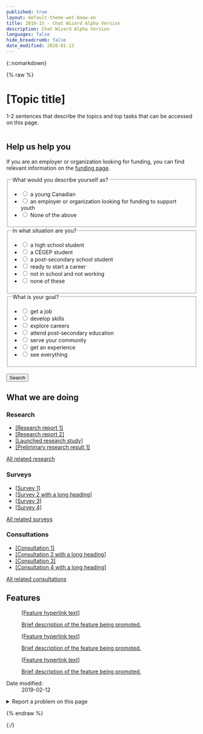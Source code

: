 ```yaml
---
published: true
layout: default-theme-wet-boew-en
title: 2019-15 - Chat Wizard Alpha Version
description: Chat Wizard Alpha Version
languages: false
hide_breadcrumb: false
date_modified: 2020-01-13
---
```


{::nomarkdown}

{% raw %}

<!-- Chat wizard -->
<link rel="stylesheet" type="text/css" href="2019-assets/chtwzrd/css/chtwzrd.css">
<div class="row profile">
	<div class="col-md-6">
		<h1 property="name" id="wb-cont">[Topic title]</h1>
		<p>1-2 sentences that describe the topics and top tasks that can be accessed on this page.</p>
	</div>
	<div class="col-md-6 mrgn-tp-sm hidden-sm hidden-xs">
		<img src="2019-assets/520x200.png" alt="" class="pull-right img-responsive thumbnail"/>
	</div>
</div>
<div class="row">
	<div class="col-md-8 pull-left">
		<section class="wb-chtwzrd">
			<h2>Help us help you</h2>
			<form class="mrgn-bttm-xl" data-chtwzrd='{"sendWizard":"Show results", "first":"q1", "titleWizard":"I can help you find the information you need", "startText":"Hi! I can help direct you to programs and services you might be interested in. Let&apos;s begin...", "endText":"Thank you. I have built a page with results you may find resourceful."}' action="page1.html">
				<p data-chtwzrd-intro='First, if you are an employer or organization looking for funding, you can find relevant information on the <a href="pagex.html">funding page</a>.'>If you are an employer or organization looking for funding, you can find relevant information on the <a href="pagex.html">funding page</a>.</p>
				<fieldset>
					<legend data-chtwzrd-q='{"labelWizard":"Are you:", "qId":"q1"}'>What would you describe yourself as?</legend>
					<ul class="list-unstyled mrgn-tp-md">
						<li>
							<label>
								<input type="radio" value="young-canadian" name="describe" data-chtwzrd-a='{"next":"q2"}' />
								<span>a young Canadian</span>
							</label>
						</li>
						<li>
							<label>
								<input type="radio" value="employer-organization-funding-support-youth" name="describe" data-chtwzrd-a='{"next":"none", "url":"page2.html"}' />
								<span>an employer or organization looking for funding to support youth</span>
							</label>
						</li>
						<li>
							<label>
								<input type="radio" value="none-above" name="describe" data-chtwzrd-a='{"next":"q3"}' />
								<span>None of the above</span>
							</label>
						</li>
					</ul>
				</fieldset>
				<fieldset>
					<legend data-chtwzrd-q='{"labelWizard":"Great! And are you:", "qId":"q2"}'>In what situation are you?</legend>
					<ul class="list-unstyled mrgn-tp-md">
						<li>
							<label>
								<input type="radio" value="high-school" name="situation" data-chtwzrd-a='{"next":"q3"}' />
								<span>a high school student</span>
							</label>
						</li>
						<li>
							<label>
								<input type="radio" value="cegep-student" name="situation" data-chtwzrd-a='{"next":"q3"}' />
								<span>a CÉGEP student</span>
							</label>
						</li>
						<li>
							<label>
								<input type="radio" value="post-secondary" name="situation" data-chtwzrd-a='{"next":"q3"}' />
								<span>a post-secondary school student</span>
							</label>
						</li>
						<li>
							<label>
								<input type="radio" value="ready-start-career" name="situation" data-chtwzrd-a='{"next":"q3"}' />
								<span>ready to start a career</span>
							</label>
						</li>
						<li>
							<label>
								<input type="radio" value="not-school-not-working" name="situation" data-chtwzrd-a='{"next":"q3"}' />
								<span>not in school and not working</span>
							</label>
						</li>
						<li>
							<label>
								<input type="radio" value="none" name="situation" data-chtwzrd-a='{"next":"q3"}' />
								<span>none of these</span>
							</label>
						</li>
					</ul>
				</fieldset>
				<fieldset>
					<legend data-chtwzrd-q='{"labelWizard":"Awesome! And would you like to:", "qId":"q3"}'>What is your goal?</legend>
					<ul class="list-unstyled mrgn-tp-md">
						<li>
							<label>
								<input type="radio" value="get-job" name="goal" data-chtwzrd-a='{"next":"none", "url":"page3.html"}' />
								<span>get a job</span>
							</label>
						</li>
						<li>
							<label>
								<input type="radio" value="develop-skills" name="goal" data-chtwzrd-a='{"next":"none", "url":"page4.html"}' />
								<span>develop skills</span>
							</label>
						</li>
						<li>
							<label>
								<input type="radio" value="explore-careers" name="goal" data-chtwzrd-a='{"next":"none", "url":"page5.html"}' />
								<span>explore careers</span>
							</label>
						</li>
						<li>
							<label>
								<input type="radio" value="post-secondary-education" name="goal" data-chtwzrd-a='{"next":"none", "url":"page6.html"}' />
								<span>attend post-secondary education</span>
							</label>
						</li>
						<li>
							<label>
								<input type="radio" value="serve-community" name="goal" data-chtwzrd-a='{"next":"none", "url":"page7.html"}' />
								<span>serve your community</span>
							</label>
						</li>
						<li>
							<label>
								<input type="radio" value="get-experience" name="goal" data-chtwzrd-a='{"next":"none", "url":"page8.html"}' />
								<span>get an experience</span>
							</label>
						</li>
						<li>
							<label>
								<input type="radio" value="everything" name="goal" data-chtwzrd-a='{"next":"none"}' />
								<span>see everything</span>
							</label>
						</li>
					</ul>
				</fieldset>
				<br/>
				<button type="submit" class="btn btn-sm btn-primary">Search</button>
			</form>
		</section>
	</div>
</div>
<section class="whtwedo">
	<h2>What we are doing</h2>
	<div class="row wb-eqht">
		<section class="col-lg-4 col-md-6">
			<h3>Research</h3>
			<ul>
				<li><a href="#">[Research report 1]</a></li>
				<li><a href="#">[Research report 2]</a></li>
				<li><a href="#">[Launched research study]</a></li>
				<li><a href="#">[Preliminary research result 1]</a></li>
			</ul>
			<p><a href="#">All related research</a></p>
		</section>
		<section class="col-lg-4 col-md-6">
			<h3>Surveys</h3>
			<ul>
					<li><a href="#">[Survey 1]</a></li>
				<li><a href="#">[Survey 2 with a long heading]</a></li>
				<li><a href="#">[Survey 3]</a></li>
				<li><a href="#">[Survey 4]</a></li>
			</ul>
			<p><a href="#">All related surveys</a></p>
		</section>
		<section class="col-lg-4 col-md-6">
			<h3>Consultations</h3>
			<ul>
				<li><a href="#">[Consultation 1]</a></li>
				<li><a href="#">[Consultation 2 with a long heading]</a></li>
				<li><a href="#">[Consultation 3]</a></li>
				<li><a href="#">[Consultation 4 with a long heading]</a></li>
			</ul>
			<p><a href="#">All related consultations</a></p>
		</section>
	</div>
</section>
<section class="gc-prtts">
	<h2>Features</h2>
	<div class="row">
		<div class="col-lg-4 col-md-6 mrgn-bttm-md">
			<a href="#">
				<figure>
					<figcaption>[Feature hyperlink text]</figcaption>
					<img src="2019-assets/360x203.png" alt="" class="img-responsive thumbnail mrgn-bttm-sm"/>
					<p>Brief description of the feature being promoted.</p>
				</figure>
			</a>
		</div>
		<div class="col-lg-4 col-md-6 mrgn-bttm-md">
			<a href="#">
				<figure>
					<figcaption>[Feature hyperlink text]</figcaption>
					<img src="2019-assets/360x203.png" alt="" class="img-responsive thumbnail mrgn-bttm-sm"/>
					<p>Brief description of the feature being promoted.</p>
				</figure>
			</a>
		</div>
		<div class="col-lg-4 col-md-6 mrgn-bttm-md">
			<a href="#">
				<figure>
					<figcaption>[Feature hyperlink text]</figcaption>
					<img src="2019-assets/360x203.png" alt="" class="img-responsive thumbnail mrgn-bttm-sm"/>
					<p>Brief description of the feature being promoted.</p>
				</figure>
			</a>
		</div>
	</div>
</section>
<div class="pagedetails">
	<dl id="wb-dtmd">
		<dt>Date modified:&#32;</dt>
		<dd><time property="dateModified">2019-02-12</time></dd>
	</dl>
	<div class="row">
		<div class="col-sm-6 col-md-5 col-lg-4">
			<details class="brdr-0">
				<summary class="btn btn-default text-center">Report a problem on this page</summary>
				<div class="well row">
					<div class="gc-rprt-prblm">
						<div class="gc-rprt-prblm-frm gc-rprt-prblm-tggl">
							<form action="#">
								<fieldset>
									<legend><span class="field-name">Please select all that apply: </span></legend>
										<div class="checkbox">
											<label for="problem1"><input type="checkbox" data-reveal="#broken" name="problem" value="Something is broken" id="problem1" />Something is broken</label>
										</div>
								</fieldset>
								<button type="submit" class="btn btn-primary wb-toggle" data-toggle='{"stateOff": "hide", "stateOn": "show", "selector": ".gc-rprt-prblm-tggl"}'>Submit</button>
							</form>
						</div>
						<div class="gc-rprt-prblm-thnk gc-rprt-prblm-tggl hide">
							<h3>Thank you for your help!</h3>
							<p>You will not receive a reply. For enquiries, please <a href="https://www.canada.ca/en/contact.html">contact us</a>.</p>
						</div>
					</div>
				</div>
			</details>
		</div>
		<div class="wb-share col-sm-4 col-md-3 col-sm-offset-2 col-md-offset-4 col-lg-offset-5" data-wb-share='{"lnkClass": "btn btn-default btn-block"}'></div>
	</div>
</div>

<script src="https://ajax.googleapis.com/ajax/libs/jquery/2.1.4/jquery.js"></script>

<!-- Chat wizard -->
<script src="2019-assets/chtwzrd/js/chtwzrd.js"></script>

{% endraw %}

{:/}
